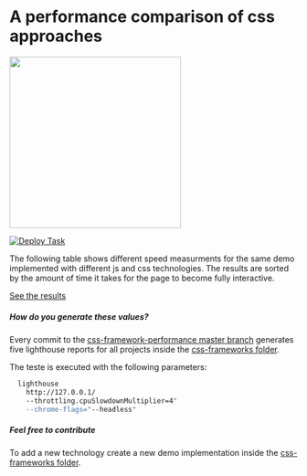 # A performance comparison of css approaches

<img src="https://raw.githubusercontent.com/jakejarvis/lighthouse-action/master/screenshots/logo.png" width="300">  

[![Deploy Task](https://github.com/jantimon/css-framework-performance/workflows/github%20pages/badge.svg)](https://jantimon.github.io/css-framework-performance/)

The following table shows different speed measurments for the same demo implemented with different js and css technologies. The results are sorted by the amount of time it takes for the page to become fully interactive.

<a href="https://jantimon.github.io/css-framework-performance/" id="report-table">See the results</a>

##### How do you generate these values?

Every commit to the [css-framework-performance master branch](https://github.com/jantimon/css-framework-performance/) generates five lighthouse reports for all projects inside the [css-frameworks folder](https://github.com/jantimon/css-framework-performance/tree/master/css-frameworks).

The teste is executed with the following parameters:

```bash
  lighthouse
    http://127.0.0.1/
    --throttling.cpuSlowdownMultiplier=4"
    --chrome-flags="--headless"
```

##### Feel free to contribute

To add a new technology create a new demo implementation inside the [css-frameworks folder](https://github.com/jantimon/css-framework-performance/tree/master/css-frameworks).